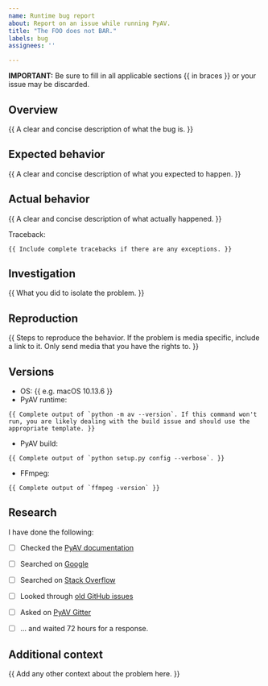 ```yaml
---
name: Runtime bug report
about: Report on an issue while running PyAV.
title: "The FOO does not BAR."
labels: bug
assignees: ''

---
```


**IMPORTANT:** Be sure to fill in all applicable sections {{ in braces }} or your issue may be discarded.


## Overview

{{ A clear and concise description of what the bug is. }}


## Expected behavior

{{ A clear and concise description of what you expected to happen. }}


## Actual behavior

{{ A clear and concise description of what actually happened. }}

Traceback:
```
{{ Include complete tracebacks if there are any exceptions. }}
```


## Investigation

{{ What you did to isolate the problem. }}


## Reproduction

{{ Steps to reproduce the behavior. If the problem is media specific, include a link to it. Only send media that you have the rights to. }}


## Versions

- OS: {{ e.g. macOS 10.13.6 }}
- PyAV runtime:
```
{{ Complete output of `python -m av --version`. If this command won't run, you are likely dealing with the build issue and should use the appropriate template. }}
```
- PyAV build:
```
{{ Complete output of `python setup.py config --verbose`. }}
```
- FFmpeg:
```
{{ Complete output of `ffmpeg -version` }}
```


## Research

I have done the following:

- [ ] Checked the [PyAV documentation](http://docs.mikeboers.com/pyav/stable/)
- [ ] Searched on [Google](https://www.google.com/search?q=pyav+how+do+I+foo)
- [ ] Searched on [Stack Overflow](https://stackoverflow.com/search?q=pyav)
- [ ] Looked through [old GitHub issues](https://github.com/mikeboers/PyAV/issues?&q=is%3Aissue)
- [ ] Asked on [PyAV Gitter](https://gitter.im/mikeboers/PyAV)
- [ ] ... and waited 72 hours for a response.


## Additional context

{{ Add any other context about the problem here. }}
